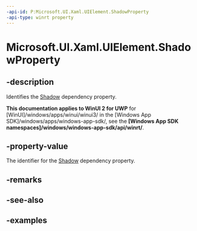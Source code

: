 ```yaml
---
-api-id: P:Microsoft.UI.Xaml.UIElement.ShadowProperty
-api-type: winrt property
---
```


<!-- Property syntax.
public DependencyProperty ShadowProperty { get; }
-->

# Microsoft.UI.Xaml.UIElement.ShadowProperty

## -description

Identifies the [Shadow](uielement_shadow.md) dependency property.

**This documentation applies to WinUI 2 for UWP** for [WinUI]/windows/apps/winui/winui3/ in the [Windows App SDK]/windows/apps/windows-app-sdk/, see the **[Windows App SDK namespaces]/windows/windows-app-sdk/api/winrt/**.

## -property-value

The identifier for the [Shadow](uielement_shadow.md) dependency property.

## -remarks

## -see-also

## -examples

